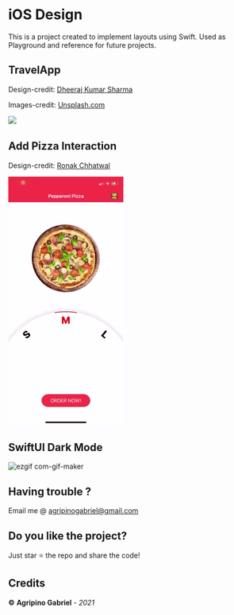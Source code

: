 # iOS Design
This is a project created to implement layouts using Swift. 
Used as Playground and reference for future projects.

## TravelApp 

Design-credit: <a href="https://github.com/dheerajghub/Design_to_code">Dheeraj Kumar Sharma</a>

Images-credit: <a href="https://unsplash.com/">Unsplash.com</a>

<img src="https://github.com/agripinogabriel/ios-design/blob/main/TravelApp/Screenshots/capture.gif">

## Add Pizza Interaction

Design-credit: <a href="https://dribbble.com/shots/9324353-Add-Pizza-Interaction-Free-UI-kit">Ronak Chhatwal</a>

<img src="https://github.com/agripinogabriel/ios-design/blob/main/Add%20Pizza%20Interaction/screenshots/capture.gif">

## SwiftUI Dark Mode
![ezgif com-gif-maker](https://user-images.githubusercontent.com/2865316/113362309-766ea300-9324-11eb-963d-359c7aa34857.gif)


## Having trouble ?
Email me @ agripinogabriel@gmail.com

## Do you like the project?
Just star ⭐️  the repo and share the code!

## Credits
**©** **Agripino Gabriel** - *2021*
